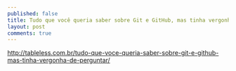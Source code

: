 ```yaml
---
published: false
title: Tudo que você queria saber sobre Git e GitHub, mas tinha vergonha de perguntar
layout: post
comments: true
---
```

http://tableless.com.br/tudo-que-voce-queria-saber-sobre-git-e-github-mas-tinha-vergonha-de-perguntar/
